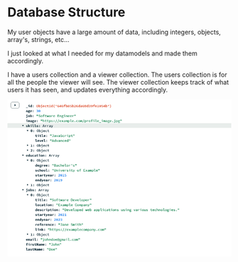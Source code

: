 # Database Structure

My user objects have a large amount of data, including integers, objects, array's, strings, etc...

I just looked at what I needed for my datamodels and made them accordingly.

I have a users collection and a viewer collection. The users collection is for all the people the viewer will see. The viewer collection keeps track of what users it has seen, and updates everything accordingly.

![ja](./images/users.png)
